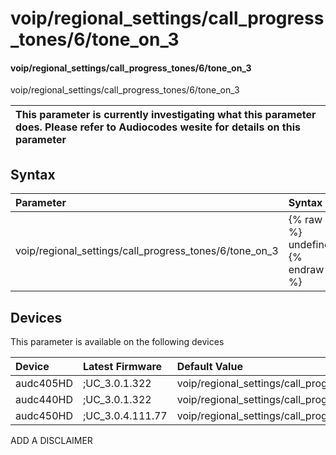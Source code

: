 ﻿---
description: voip/regional_settings/call_progress_tones/6/tone_on_3
search: false
---

# voip/regional_settings/call_progress_tones/6/tone_on_3

#### voip/regional_settings/call_progress_tones/6/tone_on_3

voip/regional_settings/call_progress_tones/6/tone_on_3


| This parameter is currently investigating what this parameter does. Please refer to Audiocodes wesite for details on this parameter | 
| :--- |

## Syntax
| Parameter | Syntax |
| :--- | :--- |
|voip/regional_settings/call_progress_tones/6/tone_on_3 | {% raw %} undefined {% endraw %}|

## Devices
This parameter is available on the following devices

| Device | Latest Firmware | Default Value |
|:---|:---|:---|
| audc405HD | ;UC_3.0.1.322 | voip/regional_settings/call_progress_tones/6/tone_on_3=0 
| audc440HD | ;UC_3.0.1.322 | voip/regional_settings/call_progress_tones/6/tone_on_3=0 
| audc450HD | ;UC_3.0.4.111.77 | voip/regional_settings/call_progress_tones/6/tone_on_3=0 

ADD A DISCLAIMER
